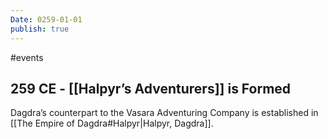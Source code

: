 ```yaml
---
Date: 0259-01-01
publish: true
---
```


#events

## 259 CE - [[Halpyr’s Adventurers]] is Formed

Dagdra’s counterpart to the Vasara Adventuring Company is established in [[The Empire of Dagdra#Halpyr|Halpyr, Dagdra]].
